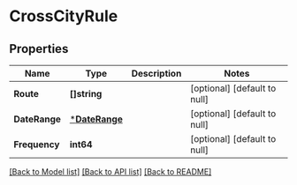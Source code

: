 # CrossCityRule

## Properties
Name | Type | Description | Notes
------------ | ------------- | ------------- | -------------
**Route** | **[]string** |  | [optional] [default to null]
**DateRange** | [***DateRange**](date_range.md) |  | [optional] [default to null]
**Frequency** | **int64** |  | [optional] [default to null]

[[Back to Model list]](../README.md#documentation-for-models) [[Back to API list]](../README.md#documentation-for-api-endpoints) [[Back to README]](../README.md)


